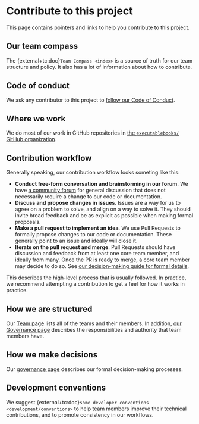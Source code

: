 # Contribute to this project

This page contains pointers and links to help you contribute to this project.

## Our team compass

The {external+tc:doc}`Team Compass <index>` is a source of truth for our team structure and policy.
It also has a lot of information about how to contribute.

## Code of conduct

We ask any contributor to this project to [follow our Code of Conduct](tc:code-of-conduct).

## Where we work

We do most of our work in GitHub repositories in [the `executablebooks/` GitHub organization](https://github.com/executablebooks).

## Contribution workflow

Generally speaking, our contribution workflow looks someting like this:

- **Conduct free-form conversation and brainstorming in our forum**. We have [a community forum](https://github.com/executablebooks/meta/discussions) for general discussion that does not necessarily require a change to our code or documentation.
- **Discuss and propose changes in issues**. Issues are a way for us to agree on a problem to solve, and align on a way to solve it. They should invite broad feedback and be as explicit as possible when making formal proposals.
- **Make a pull request to implement an idea**. We use Pull Requests to formally propose changes to our code or documentation. These generally point to an issue and ideally will close it.
- **Iterate on the pull request and merge**. Pull Requests should have discussion and feedback from at least one core team member, and ideally from many. Once the PR is ready to merge, a core team member may decide to do so. See [our decision-making guide for formal details](tc:governance).

This describes the high-level process that is usually followed.
In practice, we recommend attempting a contribution to get a feel for how it works in practice.

## How we are structured

Our [Team page](tc:team) lists all of the teams and their members.
In addition, [our Governance page](tc:governance) describes the responsibilities and authority that team members have.

## How we make decisions

Our [governance page](tc:governance) describes our formal decision-making processes.

## Development conventions

We suggest {external+tc:doc}`some developer conventions <development/conventions>` to help team members improve their technical contributions, and to promote consistency in our workflows.
